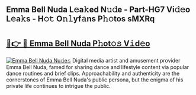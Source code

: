 ## Emma Bell Nuda L𝚎a𝚔ed N𝚞𝚍e - Part-HG7 Vi𝚍𝚎o L𝚎a𝚔s - H𝚘𝚝 O𝚗𝚕yf𝚊ns P𝚑𝚘tos sMXRq

# <h2><a href="http://kf2v4b.oniu.top/?m=Emma+Bell+Nuda">🔗👉 🔴 Emma Bell Nuda P𝚑ot𝚘𝚜 V𝚒d𝚎o</a></h2>

[![Emma Bell Nuda Nu𝚍e𝚜](https://i.imgur.com/0qMVB7G.gif)](http://kf2v4b.oniu.top/?m=Emma+Bell+Nuda)
Digital media artist and amusement provider Emma Bell Nuda, famed for sharing dance and lifestyle content via popular dance routines and brief clips. Approachability and authenticity are the cornerstones of Emma Bell Nuda's public persona, but the enigma of his private life continues to intrigue the public.  
